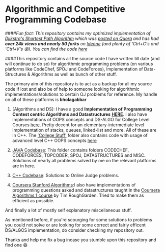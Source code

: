 # Algorithmic and Competitive Programming Codebase

####*Fun fact: This repository contains my optimized implementation of [Djikstra's Shortest Path Algorithm](https://en.wikipedia.org/wiki/Dijkstra%27s_algorithm) which was [posted on Quora](https://www.quora.com/What-is-the-most-simple-efficient-C++-code-for-Dijkstras-shortest-path-algorithm/answer/Shreyans-Sheth-1) and has had <b>over 24k views and nearly 50 forks</b> on [Ideone](http://ideone.com/qkmt31) (and plenty of 'Ctrl+C's and 'Ctrl+V's :stuck_out_tongue_closed_eyes:). You can find the code [here](https://github.com/bholagabbar/algorithmic-programming/blob/master/Code/WorkspaceB/C++%20Files/DS_ALGO/GRAPH%20ALGOS/DIJKSTRA/DIJKSTRA_USE.cpp)*

####This repository contains all the source code I have written till date (and will continue to do so) for algorithmic programming problems (on various platforms like CodeChef, SPOJ and CodeForces), Implementation of Data-Structures & Algorithms as well as bunch of other stuff.

The primary aim of this repository is to act as a backup for all my source code if lost and also be of help to someone looking for algorithmic implementations/solutions to certain OJ problems for reference.  My handle on all of these platforms is **bholagabbar**

1. [Algorithms and DS]: I have a good **Implementation of Programming Contest centric Algorithms and Datastructures** [**HERE**](https://github.com/bholagabbar/CP-algorithmic-programming-database/tree/master/Code/WorkspaceB/C%2B%2B%20Files/DS_ALGO). I also have implementations of OOPS concepts and DS-ALGO for College Level Courses [here](https://github.com/bholagabbar/CP-algorithmic-programming-database/tree/master/Code/WorkspaceB/College%20stuff/CSE%20220%20%28DSA%29). Pretty decent for an elementary-intermediate level implementation of stacks, queues, linked-list and more. All of these are in C++. The ['College Stuff'](https://github.com/bholagabbar/CP-algorithmic-programming-database/tree/master/Code/WorkspaceB/College%20stuff) folder also contains code with usage of advanced level C++ OOPS concepts [here](https://github.com/bholagabbar/CP-algorithmic-programming-database/tree/master/Code/WorkspaceB/College%20stuff/CSE%20219%28OOPS%29)

2. [JAVA Codebase](https://github.com/bholagabbar/algorithmic-programming/tree/master/Code/src): This folder contains folders CODECHEF, CODEFORCES, TOPCODER, SPOJ, DATASTRUCTURES and MISC. Solutions of nearly all problems solved by me on the relevant platforms are in here.

3. [C++ Codebase](https://github.com/bholagabbar/CP-algorithmic-programming-database/tree/master/Code/WorkspaceB/C%2B%2B%20Files): Solutions to Online Judge problems.

4. [Coursera Stanford Algorithms](https://github.com/bholagabbar/CP-algorithmic-programming-database/tree/master/Code/WorkspaceB/Coursera_Algo1):I also have implementations of programming questions asked and datastructures taught in the [Coursera Algorithms 1 course](https://www.coursera.org/course/algo1) by Tim RoughGarden. Tried to make them as efficient as possible.

And finally a lot of mostly self explanatory miscellaneous stuff. 

As mentioned before, if you're scourging for some solutions to problems you could not solve or are looking for some correct and fairly efficent DS/ALGOS implementation, do consider checking my repository out. 

Thanks and help me fix a bug incase you stumble upon this repository and find one :smile:
